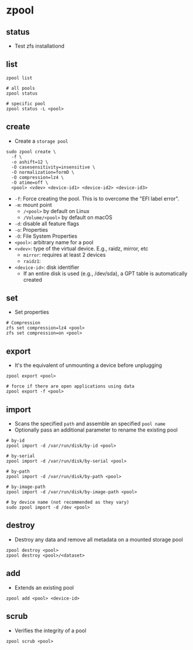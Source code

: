 # zpool

## status

- Test zfs installationd

## list

```shell
zpool list
```

```shell
# all pools
zpool status

# specific pool
zpool status -L <pool>
```

## create

- Create a `storage pool`

```shell
sudo zpool create \
  -f \
  -o ashift=12 \
  -O casesensitivity=insensitive \
  -O normalization=formD \
  -O compression=lz4 \
  -O atime=off \
  <pool> <vdev> <device-id1> <device-id2> <device-id3>
```

- `-f`: Force creating the pool. This is to overcome the "EFI label error".
- `-m`: mount point
  - `/<pool>` by default on Linux
  - `/Volume/<pool>` by default on macOS
- `-d`: disable all feature flags
- `-o`: Properties
- `-O`: File System Properties
- `<pool>`: arbitrary name for a pool
- `<vdev>`: type of the virtual device. E.g., raidz, mirror, etc
  - `mirror`: requires at least 2 devices
  - `raidz1`:
- `<device-id>`: disk identifier
  - If an entire disk is used (e.g., /dev/sda), a GPT table is automatically created

## set

- Set properties

```shell
# Compression
zfs set compression=lz4 <pool>
zfs set compression=on <pool>
```

## export

- It's the equivalent of unmounting a device before unplugging

```shell
zpool export <pool>

# force if there are open applications using data
zpool export -f <pool>
```

## import

- Scans the specified `path` and assemble an specified `pool name`
- Optionally pass an additional parameter to rename the existing pool

```shell
# by-id
zpool import -d /var/run/disk/by-id <pool>

# by-serial
zpool import -d /var/run/disk/by-serial <pool>

# by-path
zpool import -d /var/run/disk/by-path <pool>

# by-image-path
zpool import -d /var/run/disk/by-image-path <pool>

# by device name (not recommended as they vary)
sudo zpool import -d /dev <pool>
```

## destroy

- Destroy any data and remove all metadata on a mounted storage pool

```shell
zpool destroy <pool>
zpool destroy <pool>/<dataset>
```

## add

- Extends an existing pool

```shell
zpool add <pool> <device-id>
```

## scrub

- Verifies the integrity of a pool

```shell
zpool scrub <pool>
```
